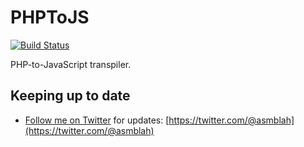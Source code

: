 PHPToJS
=======

[![Build Status](https://secure.travis-ci.org/uniter/phptojs.png?branch=master)](http://travis-ci.org/uniter/phptojs)

PHP-to-JavaScript transpiler.

Keeping up to date
------------------
- [Follow me on Twitter](https://twitter.com/@asmblah) for updates: [https://twitter.com/@asmblah](https://twitter.com/@asmblah)
